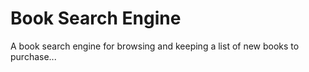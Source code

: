 # Book Search Engine

A book search engine for browsing and keeping a list of new books to purchase...
